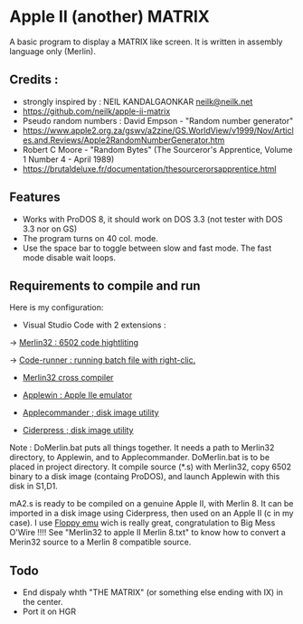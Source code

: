 # Apple II (another) MATRIX

A basic program to display a MATRIX like screen.
It is written in assembly language only (Merlin). 

## Credits :
* strongly inspired by : NEIL KANDALGAONKAR <neilk@neilk.net>
* https://github.com/neilk/apple-ii-matrix
* Pseudo random numbers  : David Empson - "Random number generator" 
* https://www.apple2.org.za/gswv/a2zine/GS.WorldView/v1999/Nov/Articles.and.Reviews/Apple2RandomNumberGenerator.htm
* Robert C Moore -  "Random Bytes" (The Sourceror's Apprentice, Volume 1 Number 4 - April 1989)
* https://brutaldeluxe.fr/documentation/thesourcerorsapprentice.html

## Features

* Works with ProDOS 8, it should work on DOS 3.3 (not tester with DOS 3.3 nor on GS)
* The program turns on 40 col. mode.
* Use the space bar to toggle between slow and fast mode. The fast mode disable wait loops.

## Requirements to compile and run

Here is my configuration:

* Visual Studio Code with 2 extensions :

-> [Merlin32 : 6502 code hightliting](marketplace.visualstudio.com/items?itemName=olivier-guinart.merlin32)

-> [Code-runner :  running batch file with right-clic.](marketplace.visualstudio.com/items?itemName=formulahendry.code-runner)

* [Merlin32 cross compiler](brutaldeluxe.fr/products/crossdevtools/merlin)

* [Applewin : Apple IIe emulator](github.com/AppleWin/AppleWin)

* [Applecommander ; disk image utility](applecommander.sourceforge.net)

* [Ciderpress ; disk image utility](a2ciderpress.com)

Note :
DoMerlin.bat puts all things together. It needs a path to Merlin32 directory, to Applewin, and to Applecommander.
DoMerlin.bat is to be placed in project directory.
It compile source (*.s) with Merlin32, copy 6502 binary to a disk image (containg ProDOS), and launch Applewin with this disk in S1,D1.

mA2.s is ready to be compiled on a genuine Apple II, with Merlin 8.
It can be imported in a disk image using Ciderpress, then used on an Apple II (c in my case).
I use [Floppy emu](www.bigmessowires.com/floppy-emu) wich is really great, congratulation to Big Mess O'Wire !!!!
See "Merlin32 to apple II Merlin 8.txt" to know how to convert a Merin32 source to a Merlin 8 compatible source.

## Todo

* End dispaly whth "THE MATRIX" (or something else ending with IX) in the center. 
* Port it on HGR
